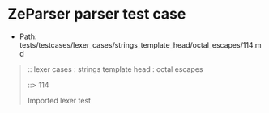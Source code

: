# ZeParser parser test case

- Path: tests/testcases/lexer_cases/strings_template_head/octal_escapes/114.md

> :: lexer cases : strings template head : octal escapes
>
> ::> 114
>
> Imported lexer test
>
> <template head> ZeroToThreeOctalDigit OctalDigit OctalDigit (other character/high digit)

## Input

`````js
`\207@{x9}@${"<--"}`
`````

## Output

_Note: the whole output block is auto-generated. Manual changes will be overwritten!_

Below follow outputs in four parsing modes: sloppy mode, strict mode script goal, module goal, web compat mode (always sloppy).

Note that the output parts are auto-generated by the test runner to reflect actual result.

### Sloppy mode

Parsed with script goal and as if the code did not start with strict mode header.

`````
throws: Parser error!
  Template contained an illegal escape, illegal in a statement

`\207@{x9}@${"<--"}`
^------- error
`````

### Strict mode

Parsed with script goal but as if it was starting with `"use strict"` at the top.

_Output same as sloppy mode._

### Module goal

Parsed with the module goal.

_Output same as sloppy mode._

### Web compat mode

Parsed in sloppy script mode but with the web compat flag enabled.

_Output same as sloppy mode._
